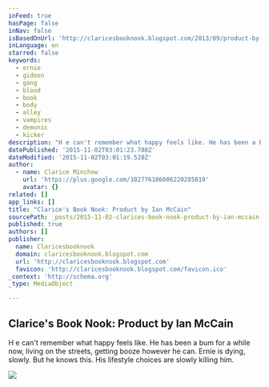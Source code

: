 ```yaml
---
inFeed: true
hasPage: false
inNav: false
isBasedOnUrl: 'http://claricesbooknook.blogspot.com/2013/09/product-by-ian-mccain.html'
inLanguage: en
starred: false
keywords:
  - ernie
  - gideon
  - gang
  - blood
  - book
  - body
  - alley
  - vampires
  - demonic
  - kicker
description: "H e can't remember what happy feels like. He has been a bum for a while now, living on the streets, getting booze however he can. Ernie is dying, slowly. But he knows this. His lifestyle choices are slowly killing him."
datePublished: '2015-11-02T03:01:23.788Z'
dateModified: '2015-11-02T03:01:19.520Z'
author:
  - name: Clarice Minchew
    url: 'https://plus.google.com/102776106006220285019'
    avatar: {}
related: []
app_links: []
title: "Clarice's Book Nook: Product by Ian McCain"
sourcePath: _posts/2015-11-02-clarices-book-nook-product-by-ian-mccain.md
published: true
authors: []
publisher:
  name: Claricesbooknook
  domain: claricesbooknook.blogspot.com
  url: 'http://claricesbooknook.blogspot.com'
  favicon: 'http://claricesbooknook.blogspot.com/favicon.ico'
_context: 'http://schema.org'
_type: MediaObject

---
```

<article style=""><h1>Clarice's Book Nook: Product by Ian McCain</h1><p>H e can't remember what happy feels like. He has been a bum for a while now, living on the streets, getting booze however he can. Ernie is dying, slowly. But he knows this. His lifestyle choices are slowly killing him.</p><img src="http://ecx.images-amazon.com/images/I/41Ah9J6HxFL._BO2,204,203,200_PIsitb-sticker-arrow-click,TopRight,35,-76_AA278_PIkin4,BottomRight,-69,22_AA300_SH20_OU01_.jpg" /></article>